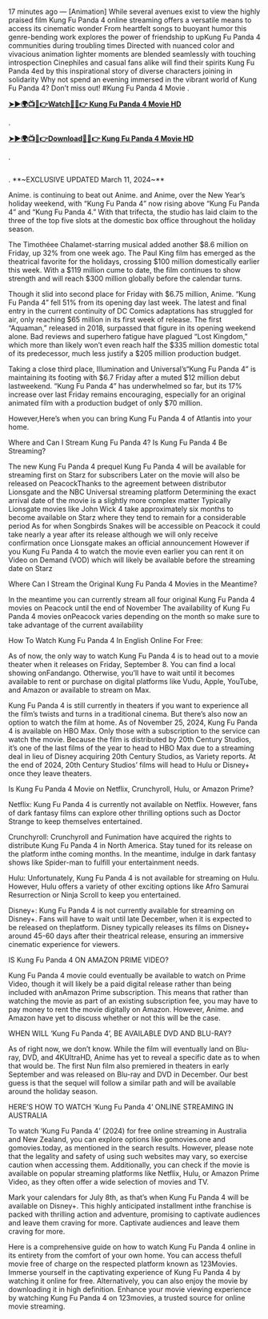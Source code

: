 17 minutes ago — [Animation] While several avenues exist to view the highly praised film Kung Fu Panda 4 online streaming offers a versatile means to access its cinematic wonder From heartfelt songs to buoyant humor this genre-bending work explores the power of friendship to upKung Fu Panda 4 communities during troubling times Directed with nuanced color and vivacious animation lighter moments are blended seamlessly with touching introspection Cinephiles and casual fans alike will find their spirits Kung Fu Panda 4ed by this inspirational story of diverse characters joining in solidarity Why not spend an evening immersed in the vibrant world of Kung Fu Panda 4? Don’t miss out! #Kung Fu Panda 4 Movie
.
**<p dir="auto"> <a href="https://cutt.ly/Yw12hxu8" rel="nofollow">➤►🌍📺📱👉Watch🔴✅👉 Kung Fu Panda 4 Movie HD</a> </p>**
.
**<p dir="auto"> <a href="https://cutt.ly/Yw12hxu8" rel="nofollow">➤►🌍📺📱👉Download🔴✅👉 Kung Fu Panda 4 Movie HD</a></p>**
.
<p dir="auto"><a href="https://cutt.ly/Yw12hxu8" rel="nofollow"><img src="https://camo.githubusercontent.com/15786e5906b59b147064f232e20c72ab28618fa4cbf81b8f23f58fbc50995f60/68747470733a2f2f62616e676c617264696172792e636f6d2f77702d636f6e74656e742f75706c6f6164732f323032342f30312f6d6f76696568756268712e676966" alt="" style="max-width: 100%;"></a></p>
.
**~EXCLUSIVE UPDATED March 11, 2024~**

Anime. is continuing to beat out Anime. and Anime, over the New Year’s holiday weekend, with “Kung Fu Panda 4” now rising above “Kung Fu Panda 4” and “Kung Fu Panda 4.” With that trifecta, the studio has laid claim to the three of the top five slots at the domestic box office throughout the holiday season.

The Timothéee Chalamet-starring musical added another $8.6 million on Friday, up 32% from one week ago. The Paul King film has emerged as the theatrical favorite for the holidays, crossing $100 million domestically earlier this week. With a $119 million cume to date, the film continues to show strength and will reach $300 million globally before the calendar turns.

Though it slid into second place for Friday with $6.75 million, Anime. “Kung Fu Panda 4” fell 51% from its opening day last week. The latest and final entry in the current continuity of DC Comics adaptations has struggled for air, only reaching $65 million in its first week of release. The first “Aquaman,” released in 2018, surpassed that figure in its opening weekend alone. Bad reviews and superhero fatigue have plagued “Lost Kingdom,” which more than likely won’t even reach half the $335 million domestic total of its predecessor, much less justify a $205 million production budget.

Taking a close third place, Illumination and Universal’s“Kung Fu Panda 4” is maintaining its footing with $6.7 Friday after a muted $12 million debut lastweekend. “Kung Fu Panda 4” has underwhelmed so far, but its 17% increase over last Friday remains encouraging, especially for an original animated film with a production budget of only $70 million.

However,Here’s when you can bring Kung Fu Panda 4 of Atlantis into your home.

Where and Can I Stream Kung Fu Panda 4? Is Kung Fu Panda 4 Be Streaming?

The new Kung Fu Panda 4 prequel Kung Fu Panda 4 will be available for streaming first on Starz for subscribers Later on the movie will also be released on PeacockThanks to the agreement between distributor Lionsgate and the NBC Universal streaming platform Determining the exact arrival date of the movie is a slightly more complex matter Typically Lionsgate movies like John Wick 4 take approximately six months to become available on Starz where they tend to remain for a considerable period As for when Songbirds Snakes will be accessible on Peacock it could take nearly a year after its release although we will only receive confirmation once Lionsgate makes an official announcement However if you Kung Fu Panda 4 to watch the movie even earlier you can rent it on Video on Demand (VOD) which will likely be available before the streaming date on Starz

Where Can I Stream the Original Kung Fu Panda 4 Movies in the Meantime?

In the meantime you can currently stream all four original Kung Fu Panda 4 movies on Peacock until the end of November The availability of Kung Fu Panda 4 movies onPeacock varies depending on the month so make sure to take advantage of the current availability

How To Watch Kung Fu Panda 4 In English Online For Free:

As of now, the only way to watch Kung Fu Panda 4 is to head out to a movie theater when it releases on Friday, September 8. You can find a local showing onFandango. Otherwise, you’ll have to wait until it becomes available to rent or purchase on digital platforms like Vudu, Apple, YouTube, and Amazon or available to stream on Max.

Kung Fu Panda 4 is still currently in theaters if you want to experience all the film’s twists and turns in a traditional cinema. But there’s also now an option to watch the film at home. As of November 25, 2024, Kung Fu Panda 4 is available on HBO Max. Only those with a subscription to the service can watch the movie. Because the film is distributed by 20th Century Studios, it’s one of the last films of the year to head to HBO Max due to a streaming deal in lieu of Disney acquiring 20th Century Studios, as Variety reports. At the end of 2024, 20th Century Studios’ films will head to Hulu or Disney+ once they leave theaters.

Is Kung Fu Panda 4 Movie on Netflix, Crunchyroll, Hulu, or Amazon Prime?

Netflix: Kung Fu Panda 4 is currently not available on Netflix. However, fans of dark fantasy films can explore other thrilling options such as Doctor Strange to keep themselves entertained.

Crunchyroll: Crunchyroll and Funimation have acquired the rights to distribute Kung Fu Panda 4 in North America. Stay tuned for its release on the platform inthe coming months. In the meantime, indulge in dark fantasy shows like Spider-man to fulfill your entertainment needs.

Hulu: Unfortunately, Kung Fu Panda 4 is not available for streaming on Hulu. However, Hulu offers a variety of other exciting options like Afro Samurai Resurrection or Ninja Scroll to keep you entertained.

Disney+: Kung Fu Panda 4 is not currently available for streaming on Disney+. Fans will have to wait until late December, when it is expected to be released on theplatform. Disney typically releases its films on Disney+ around 45-60 days after their theatrical release, ensuring an immersive cinematic experience for viewers.

IS Kung Fu Panda 4 ON AMAZON PRIME VIDEO?

Kung Fu Panda 4 movie could eventually be available to watch on Prime Video, though it will likely be a paid digital release rather than being included with anAmazon Prime subscription. This means that rather than watching the movie as part of an existing subscription fee, you may have to pay money to rent the movie digitally on Amazon. However, Anime. and Amazon have yet to discuss whether or not this will be the case.

WHEN WILL ‘Kung Fu Panda 4’, BE AVAILABLE DVD AND BLU-RAY?

As of right now, we don’t know. While the film will eventually land on Blu-ray, DVD, and 4KUltraHD, Anime has yet to reveal a specific date as to when that would be. The first Nun film also premiered in theaters in early September and was released on Blu-ray and DVD in December. Our best guess is that the sequel will follow a similar path and will be available around the holiday season.

HERE’S HOW TO WATCH ‘Kung Fu Panda 4’ ONLINE STREAMING IN AUSTRALIA

To watch ‘Kung Fu Panda 4’ (2024) for free online streaming in Australia and New Zealand, you can explore options like gomovies.one and gomovies.today, as mentioned in the search results. However, please note that the legality and safety of using such websites may vary, so exercise caution when accessing them. Additionally, you can check if the movie is available on popular streaming platforms like Netflix, Hulu, or Amazon Prime Video, as they often offer a wide selection of movies and TV.

Mark your calendars for July 8th, as that’s when Kung Fu Panda 4 will be available on Disney+. This highly anticipated installment inthe franchise is packed with thrilling action and adventure, promising to captivate audiences and leave them craving for more. Captivate audiences and leave them craving for more.

Here is a comprehensive guide on how to watch Kung Fu Panda 4 online in its entirety from the comfort of your own home. You can access thefull movie free of charge on the respected platform known as 123Movies. Immerse yourself in the captivating experience of Kung Fu Panda 4 by watching it online for free. Alternatively, you can also enjoy the movie by downloading it in high definition. Enhance your movie viewing experience by watching Kung Fu Panda 4 on 123movies, a trusted source for online movie streaming.

